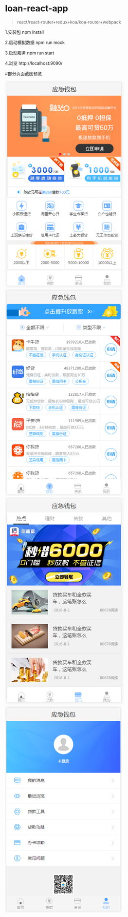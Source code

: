 # loan-react-app
>react/react-router+redux+koa/koa-router+webpack

1.安装包 npm install

2.启动模拟数据 npm run mock

3.启动服务 npm run start

4.浏览 http://localhost:9090/


#部分页面截图预览

![image](https://raw.githubusercontent.com/466102061/loan-react-app/master/app/static/preview/1.png)
![image](https://raw.githubusercontent.com/466102061/loan-react-app/master/app/static/preview/2.png)
![image](https://raw.githubusercontent.com/466102061/loan-react-app/master/app/static/preview/3.png)
![image](https://raw.githubusercontent.com/466102061/loan-react-app/master/app/static/preview/4.png)

